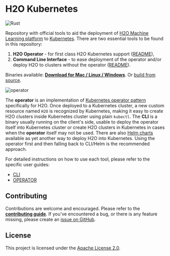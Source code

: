 # H2O Kubernetes

![Rust](https://github.com/h2oai/h2o-kubernetes/workflows/Rust/badge.svg)

Repository with official tools to aid the deployment of [H2O Machine Learning platform](https://github.com/h2oai/h2o-3) to [Kubernetes](https://kubernetes.io/).
There are two essential tools to be found in this repository:

1. **H2O Operator** - for first class H2O Kubernetes support ([README](cli/README.md)),
1. **Command Line Interface** - to ease deployment of the operator and/or deploy H2O to clusters without the operator ([README](operator/README.md)).

Binaries available: [**Download for Mac / Linux / Windows**](https://github.com/h2oai/h2o-kubernetes/releases).
Or [build from source](CONTRIBUTING.md).

![operator](.img/h2o-operator.gif)

The **operator** is an implementation of [Kubernetes operator pattern](https://kubernetes.io/docs/concepts/extend-kubernetes/operator/)
specifically for H2O. Once deployed to a Kubernetes cluster, a new custom resource named `H2O` is recognized by Kubernetes,
making it easy to create H2O clusters inside Kubernetes cluster using plain `kubectl`. The **CLI** is a binary usually running on the client's
side, usable to deploy the operator itself into Kubernetes cluster or create H2O clusters in Kubernetes in cases when the **operator**
itself may not be used. There are also [Helm charts](https://charts.h2o.ai/) available as yet another way to deploy H2O into Kubernetes.
Using the operator first and then falling back to CLI/Helm is the recommended approach.

For detailed instructions on how to use each tool, please refer to the specific user guides:

- [CLI](cli/README.md)
- [OPERATOR](operator/README.md)

## Contributing

Contributions are welcome and encouraged. Please refer to the [**contributing guide**](CONTRIBUTING.md). If you've encountered a bug,
or there is any feature missing, please create an [issue on GitHub](https://github.com/h2oai/h2o-kubernetes).

## License
This project is licensed under the [Apache License 2.0](LICENSE).